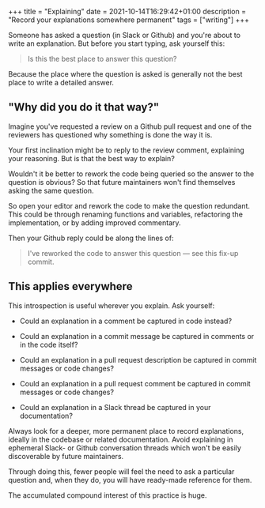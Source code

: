 +++
title = "Explaining"
date = 2021-10-14T16:29:42+01:00
description = "Record your explanations somewhere permanent"
tags = ["writing"]
+++

<!-- INTRODUCTION -->

Someone has asked a question (in Slack or Github) and you're about to write an
explanation. But before you start typing, ask yourself this:

> Is this the best place to answer this question?

Because the place where the question is asked is generally not the best place to
write a detailed answer.

## "Why did you do it that way?"

Imagine you've requested a review on a Github pull request and one of the
reviewers has questioned why something is done the way it is.

Your first inclination might be to reply to the review comment, explaining your
reasoning. But is that the best way to explain?

Wouldn't it be better to rework the code being queried so the answer to the
question is obvious? So that future maintainers won't find themselves asking the
same question.

So open your editor and rework the code to make the question redundant. This
could be through renaming functions and variables, refactoring the
implementation, or by adding improved commentary.

Then your Github reply could be along the lines of:

> I've reworked the code to answer this question — see this fix-up commit.

## This applies everywhere

This introspection is useful wherever you explain. Ask yourself:

- Could an explanation in a comment be captured in code instead?

- Could an explanation in a commit message be captured in comments or
  in the code itself?

- Could an explanation in a pull request description be captured in commit
  messages or code changes?

- Could an explanation in a pull request comment be captured in commit
  messages or code changes?

- Could an explanation in a Slack thread be captured in your documentation?

Always look for a deeper, more permanent place to record explanations, ideally
in the codebase or related documentation. Avoid explaining in ephemeral Slack-
or Github conversation threads which won't be easily discoverable by future
maintainers.

Through doing this, fewer people will feel the need to ask a particular question
and, when they do, you will have ready-made reference for them.

The accumulated compound interest of this practice is huge.
